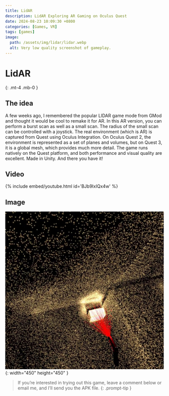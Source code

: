 ```yaml
---
title: LidAR
description: LidAR Exploring AR Gaming on Oculus Quest
date: 2024-08-23 10:09:30 +0800
categories: [Games, VR]
tags: [games]
image:
  path: /assets/img/lidar/lidar.webp
  alt: Very low quality screenshot of gameplay.
---
```



# LidAR
{: .mt-4 .mb-0 }


## The idea

A few weeks ago, I remembered the popular LIDAR game mode from GMod and thought it would be cool to remake it for AR. In this AR version, you can perform a burst scan as well as a small scan. The radius of the small scan can be controlled with a joystick. The real environment (which is AR) is captured from Quest using Oculus Integration. On Oculus Quest 2, the environment is represented as a set of planes and volumes, but on Quest 3, it is a global mesh, which provides much more detail. The game runs natively on the Quest platform, and both performance and visual quality are excellent. Made in Unity. And there you have it!

## Video

{% include embed/youtube.html id='BJb9IxIQx4w' %}

## Image

![Desktop View](/assets/img/lidar/lidar_2.jpg){: width="450" height="450" }


> If you’re interested in trying out this game, leave a comment below or email me, and I’ll send you the APK file.
{: .prompt-tip }
